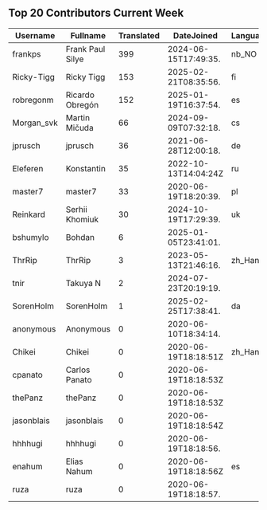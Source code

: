 ## Top 20 Contributors Current Week ##
|Username|Fullname|Translated|DateJoined|Language|
|--------|--------|----------|----------|-------|
|frankps|Frank Paul Silye|399|2024-06-15T17:49:35.|nb_NO|
|Ricky-Tigg|Ricky Tigg|153|2025-02-21T08:35:56.|fi|
|robregonm|Ricardo Obregón|152|2025-01-19T16:37:54.|es|
|Morgan_svk|Martin Mičuda|66|2024-09-09T07:32:18.|cs|
|jprusch|jprusch|36|2021-06-28T12:00:18.|de|
|Eleferen|Konstantin|35|2022-10-13T14:04:24Z|ru|
|master7|master7|33|2020-06-19T18:20:39.|pl|
|Reinkard|Serhii Khomiuk|30|2024-10-19T17:29:39.|uk|
|bshumylo|Bohdan|6|2025-01-05T23:41:01.||
|ThrRip|ThrRip|3|2023-05-13T21:46:16.|zh_Hans|
|tnir|Takuya N|2|2024-07-23T20:19:19.||
|SorenHolm|SorenHolm|1|2025-02-25T17:38:41.|da|
|anonymous|Anonymous|0|2020-06-10T18:34:14.||
|Chikei|Chikei|0|2020-06-19T18:18:51Z|zh_Hant|
|cpanato|Carlos Panato|0|2020-06-19T18:18:53Z||
|thePanz|thePanz|0|2020-06-19T18:18:53Z||
|jasonblais|jasonblais|0|2020-06-19T18:18:54Z||
|hhhhugi|hhhhugi|0|2020-06-19T18:18:56.||
|enahum|Elias  Nahum|0|2020-06-19T18:18:56Z|es|
|ruza|ruza|0|2020-06-19T18:18:57.||
